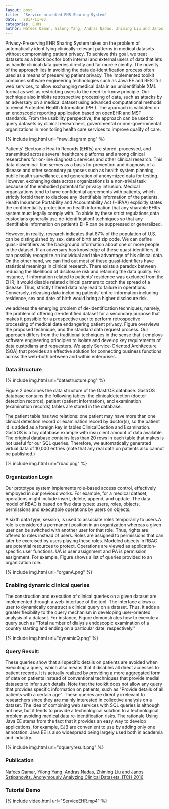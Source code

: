 ```yaml
---
layout: post
title:  "Service-oriented EHR Sharing System"
date:   2017-11-03
categories: EHRs
author: Nafees Qamar, Yilong Yang, Andras Nadas, Zhiming Liu and Janos Sztipanovits
---
```


Privacy-Preserving EHR Sharing System takes on the problem of automatically identifying clinically-relevant patterns in medical datasets without compromising patient privacy. To achieve this goal, we treat datasets as a black box for both internal and external users of data that lets us handle clinical data queries directly and far more e ciently. The novelty of the approach lies in avoiding the data de-identification process often used as a means of preserving patient privacy. The implemented toolkit combines software engineering technologies such as Java EE and RESTful web services, to allow exchanging medical data in an unidentifiable XML format as well as restricting users to the need-to-know principle. Our technique also inhibits retrospective processing of data, such as attacks by an adversary on a medical dataset using advanced computational methods to reveal Protected Health Information (PHI). The approach is validated on an endoscopic reporting application based on openEHR and MST standards. From the usability perspective, the approach can be used to query datasets by clinical researchers, governmental or non-governmental organizations in monitoring health care services to improve quality of care.

{% include img.html url="new_diagram.png" %}

Patients’ Electronic Health Records (EHRs) are stored, processed, and transmitted across several healthcare platforms and among clinical researchers for on-line diagnostic services and other clinical research. This data dissemina- tion serves as a basis for prevention and diagnosis of a disease and other secondary purposes such as health system planning, public health surveillance, and generation of anonymized data for testing. However, exchanging data across organizations is a non-trivial task because of the embodied potential for privacy intrusion. Medical organizations tend to have confidential agreements with patients, which strictly forbid them to disclose any identifiable information of the patients. Health Insurance Portability and Accountability Act (HIPAA) explicitly states the confidentiality protection on health information that any sharable EHRs system must legally comply with. To abide by these strict regulations,data custodians generally use de-identification1 techniques so that any identifiable information on patient’s EHR can be suppressed or generalized.

However, in reality, research indicates that 87% of the population of U.S. can be distinguished by sex, date of birth and zip code. We can define quasi-identifiers as the background information about one or more people in the dataset. If an adversary has knowledge of these quasi-identifiers, it can possibly recognize an individual and take advantage of his clinical data. On the other hand, we can find out most of these quasi-identifiers have statistical meanings in clinical research. There exists a paradox between reducing the likelihood of disclosure risk and retaining the data quality. For instance, if information related to patients’ residence was excluded from the EHR, it would disable related clinical partners to catch the spread of a disease. Thus, strictly filtered data may lead to failure in operations. Conversely, releasing data including patients’ entire information including residence, sex and date of birth would bring a higher disclosure risk.

we address the emerging problem of de-identification techniques, namely, the problem of offering de-identified dataset for a secondary purpose that makes it possible for a prospective user to perform retrospective processing of medical data endangering patient privacy. Figure  overviews the proposed technique, and the standard data request process. Our approach differs from the traditional techniques in the sense that it employs software engineering principles to isolate and develop key requirements of data custodians and requesters. We apply Service-Oriented Architecture (SOA) that provides an effective solution for connecting business functions across the web-both between and within enterprises.

### Data Structure

{% include img.html url="datastructure.png" %}

Figure 2 describes the data structure of the GastrOS database. GastrOS database contains the following tables: the clinicaldetection (doctor detection records), patient (patient information), and examination (examination records) tables are stored in the database.

The patient table has two relations: one patient may have more than one clinical detection record or examination record by doctor(s), so the patient id is added as a foreign key in tables ClinicalDection and Examination. GastrOS is a toy database example with insu cient amount of data available. The original database contains less than 20 rows in each table that makes is not useful for our SQL queries. Therefore, we automatically generated virtual data of 10,000 entries (note that any real data on patients also cannot be published.)

{% include img.html url="rbac.png" %}

### Organization Login
Our prototype system implements role-based access control, effectively employed in our previous works. For example, for a medical dataset, operations might include insert, delete, append, and update. The data model of RBAC is based on five data types: users, roles, objects, permissions and executable operations by users on objects.

A sixth data type, session, is used to associate roles temporarily to users.A role is considered a permanent position in an organization whereas a given user can be switched with another user for that role. Thus, rights are offered to roles instead of users. Roles are assigned to permissions that can later be exercised by users playing these roles. Modeled objects in RBAC are potential resources to protect. Operations are viewed as application-specific user functions. UA is user assignment and PA is permission assignment. For example, Figure shows a list of queries provided to an organization role.

{% include img.html url="organA.png" %}

### Enabling dynamic clinical queries
The construction and execution of clinical queries on a given dataset are implemented through a web-interface of the tool. The interface allows a user to dynamically construct a clinical query on a dataset. Thus, it adds a greater flexibility to the query mechanism in developing user-oriented analysis of a dataset. For instance, Figure demonstrates how to execute a query such as "Total number of dialysis endoscopic examination of a country starting and ending on a particular date, respectively."

{% include img.html url="dynamicQ.png" %}

### Query Result:
These queries show that all specific details on patients are avoided when executing a query, which also means that it disables all direct accesses to patient records. It is actually realized by providing a more aggregated form of data on patients instead of conventional techniques that provide medial datasets to infer such details. Note that the toolkit does not allow any query that provides specific information on patients, such as "Provide details of all patients with a certain age". These queries are directly irrelevant to researchers since they are mainly interested in collective analysis on a dataset. The idea of combining web services with SQL queries is although not new, but it tends to provide a technological solution to a technological problem avoiding medical data re-identification risks. The rationale Using Java EE stems from the fact that it provides an easy way to develop applications, for example, EJB are convenient to use by adding only one annotation. Java EE is also widespread being largely used both in academia and industry.

{% include img.html url="dqueryresult.png" %}

### Publication

[Nafees Qamar, Yilong Yang, Andras Nadas, Zhiming Liu and Janos Sztipanovits. Anonymously Analyzing Clinical Datasets. ITCH 2016](/data/publication/icth2016.pdf)

### Tutorial Demo
{% include video.html url="ServiceEHR.mp4" %}
